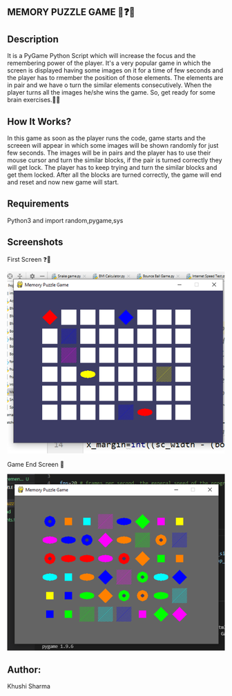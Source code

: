 ## MEMORY PUZZLE GAME 🧠❓🧩

## Description
It is a PyGame Python Script which will increase the focus and the remembering power of the player. It's a very popular game in which the screen is displayed having some images on it for a time of few seconds and the player has to rmember the position of those elements. The elements are in pair and we have o turn the similar elements consecutively. When the player turns all the images he/she wins the game. So, get ready for some brain exercises.🧩🧠

## How It Works?
In this game as soon as the player runs the code, game starts and the screeen will appear in which some images will be shown randomly for just few seconds. The images will be in pairs and the player has to use their mouse cursor and turn the similar blocks, if the pair is turned correctly they will get lock. The player has to keep trying and turn the similar blocks and get them locked. After all the blocks are turned correctly, the game will end and reset and now new game will start.

## Requirements
Python3 and import random,pygame,sys

## Screenshots

First Screen ❓🧠

![Memory Puzzle Game](Media/Start_Game.png)

Game End Screen 🧩

![Memory Puzzle Game](Media/End_Screen.png)

## Author:
Khushi Sharma